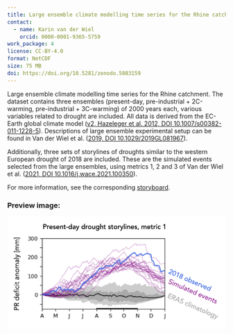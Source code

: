 ```yaml
---
title: Large ensemble climate modelling time series for the Rhine catchment
contact:
  - name: Karin van der Wiel
    orcid: 0000-0001-9365-5759
work_package: 4
license: CC-BY-4.0
format: NetCDF
size: 75 MB
doi: https://doi.org/10.5281/zenodo.5083159
---
```


Large ensemble climate modelling time series for the Rhine catchment. <!--more-->The dataset contains three ensembles (present-day, pre-industrial + 2C-warming, pre-industrial + 3C-warming) of 2000 years each, various variables related to drought are included. All data is derived from the EC-Earth global climate model ([v2, Hazeleger et al. 2012, DOI 10.1007/s00382-011-1228-5](https://link.springer.com/article/10.1007/s00382-011-1228-5)). Descriptions of large ensemble experimental setup can be found in Van der Wiel et al. ([2019, DOI 10.1029/2019GL081967](https://agupubs.onlinelibrary.wiley.com/doi/full/10.1029/2019GL081967)).

Additionally, three sets of storylines of droughts similar to the western European drought of 2018 are included. These are the simulated events selected from the large ensembles, using metrics 1, 2 and 3 of Van der Wiel et al. ([2021, DOI 10.1016/j.wace.2021.100350](https://www.sciencedirect.com/science/article/pii/S2212094721000438)).

For more information, see the corresponding
[storyboard](https://eucp-project.github.io/storyboards/drought/1_ensemble).

### Preview image:
![preview](drought.png)